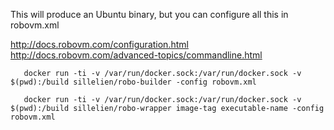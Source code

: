 This will produce an Ubuntu binary, but you can configure all this in robovm.xml

http://docs.robovm.com/configuration.html
http://docs.robovm.com/advanced-topics/commandline.html

```
   docker run -ti -v /var/run/docker.sock:/var/run/docker.sock -v $(pwd):/build sillelien/robo-builder -config robovm.xml 
```

```
   docker run -ti -v /var/run/docker.sock:/var/run/docker.sock -v $(pwd):/build sillelien/robo-wrapper image-tag executable-name -config robovm.xml 
```
